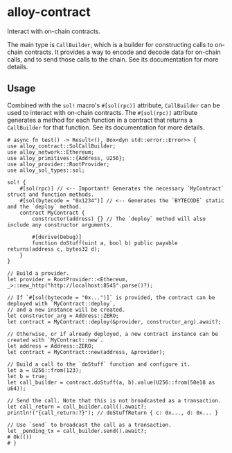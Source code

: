 # alloy-contract

Interact with on-chain contracts.

The main type is `CallBuilder`, which is a builder for constructing calls to on-chain contracts.
It provides a way to encode and decode data for on-chain calls, and to send those calls to the chain.
See its documentation for more details.

## Usage

Combined with the `sol!` macro's `#[sol(rpc)]` attribute, `CallBuilder` can be used to interact with
on-chain contracts. The `#[sol(rpc)]` attribute generates a method for each function in a contract
that returns a `CallBuilder` for that function. See its documentation for more details.

```rust,no_run
# async fn test() -> Result<(), Box<dyn std::error::Error>> {
use alloy_contract::SolCallBuilder;
use alloy_network::Ethereum;
use alloy_primitives::{Address, U256};
use alloy_provider::RootProvider;
use alloy_sol_types::sol;

sol! {
    #[sol(rpc)] // <-- Important! Generates the necessary `MyContract` struct and function methods.
    #[sol(bytecode = "0x1234")] // <-- Generates the `BYTECODE` static and the `deploy` method.
    contract MyContract {
        constructor(address) {} // The `deploy` method will also include any constructor arguments.

        #[derive(Debug)]
        function doStuff(uint a, bool b) public payable returns(address c, bytes32 d);
    }
}

// Build a provider.
let provider = RootProvider::<Ethereum, _>::new_http("http://localhost:8545".parse()?);

// If `#[sol(bytecode = "0x...")]` is provided, the contract can be deployed with `MyContract::deploy`,
// and a new instance will be created.
let constructor_arg = Address::ZERO;
let contract = MyContract::deploy(&provider, constructor_arg).await?;

// Otherwise, or if already deployed, a new contract instance can be created with `MyContract::new`.
let address = Address::ZERO;
let contract = MyContract::new(address, &provider);

// Build a call to the `doStuff` function and configure it.
let a = U256::from(123);
let b = true;
let call_builder = contract.doStuff(a, b).value(U256::from(50e18 as u64));

// Send the call. Note that this is not broadcasted as a transaction.
let call_return = call_builder.call().await?;
println!("{call_return:?}"); // doStuffReturn { c: 0x..., d: 0x... }

// Use `send` to broadcast the call as a transaction.
let _pending_tx = call_builder.send().await?;
# Ok(())
# }
```
